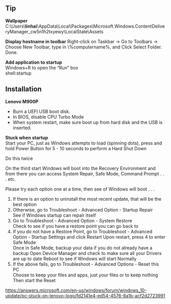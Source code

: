 ## Tip ##
**Wallpaper**
C:\Users\\**linhai**\AppData\Local\Packages\Microsoft.Windows.ContentDeliveryManager_cw5n1h2txyewy\LocalState\Assets

**Display hostname in toolbar**
Right-click on Taskbar -> 
Go to Toolbars -> 
Choose New Toolbar, 
type in \\%computername%,  and Click Select Folder. 
Done.

**Add application to startup**  
Windows+R to open the “Run” box  
shell:startup

## Installation
**Lenovo M900P**  
- Burn a UEFI USB boot disk.
- In BIOS, disable CPU Turbo Mode
- When system restart, make sure boot up from hard disk and the USB is inserted.

**Stuck when startup**  
Start your PC, just as Windows attempts to load (spinning dots), press and hold Power Button for 5 - 10 seconds to perform a Hard Shut Down

Do this twice

On the third start Windows will boot into the Recovery Environment and from there you can access System Repair, Safe Mode, Command Prompt . . . etc.

Please try each option one at a time, then see of Windows will boot . . .

1. If there is an option to uninstall the most recent update,  that will be the best option
2. Otherwise, go to Troubleshoot - Advanced Option - Startup Repair  
See if Windows startup can repair itself
3. Go to Troubleshoot - Advanced Option - System Restore  
Check to see if you have a restore point you can go back to
4. If you do not have a Restore Point, go to Troubleshoot - Advanced Option - Startup Settings and click Restart
Upon restart, press 4 to enter Safe Mode  
Once in Safe Mode, backup your data if you do not already have a backup
Open Device Manager and check to make sure all your Drivers are up to date
Reboot to see if Windows will start Normally
5. If the above fails, go to Troubleshoot - Advanced Options - Reset this PC  
Choose to keep your files and apps, just your files or to keep nothing  
Then start the Reset  

https://answers.microsoft.com/en-us/windows/forum/windows_10-update/pc-stuck-on-lenovo-logo/fd2141e4-ed54-4576-8a1b-acf2d2723991